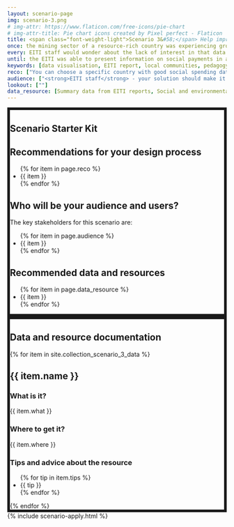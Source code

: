 ```yaml
---
layout: scenario-page
img: scenario-3.png
# img-attr: https://www.flaticon.com/free-icons/pie-chart
# img-attr-title: Pie chart icons created by Pixel perfect - Flaticon
title: <span class="font-weight-light">Scenario 3&#58;</span> Help improve how local populations engage with social spending data to ensure sustainable investments in their communities.
once: the mining sector of a resource-rich country was experiencing growing investor interest driven by strong global demand for minerals. Within this context, the populations living near mines wanted to understand if their communities really benefited from the mining sector’s activity. To answer that question, the Extractive Industries Transparency Initiative (EITI) published annual reports with detailed information about social spending by mining companies, which detailed the value of community payments made by companies as well as information on the intended purpose and beneficiaries of the payments. However, the EITI’s staff found that community members living near mining projects rarely read the reports.
every: EITI staff would wonder about the lack of interest in that data within communities. Speaking with community representatives, they found the explanation&#58; many community members were not aware that EITI reports contained that data, and those who did had difficulty making sense of the information as it was buried in long data tables. This was a problem, because the data could help community members better assess if companies delivered on their promised social spending and the extent to which it aligned with community priorities. Chief among those priorities was making sure that the investments were making the community more resilient and able to thrive even if the mining operations and related social payments would stop. But this wouldn’t be possible unless the information was presented in a more accessible and engaging way.
until: the EITI was able to present information on social payments in a much more compelling way. This allowed community members to better understand how company payments were impacting their lives. Community members started using EITI data to hold companies accountable when they were not making the payments they had committed themselves to or when money was being wasted on projects that communities did not want. This led to improvements in the governance of social payments, ensuring that they reached their intended beneficiaries, and genuinely improved the livelihoods of community members. 
keywords: [data visualisation, EITI report, local communities, pedagogy, actionable information, social payments data]
reco: ["You can choose a specific country with good social spending data as the subject of your proposal.", "Using the information available in the reports and other external sources, try to incorporate other parameters in your solution that provide details about the community (e.g. are most of them employed in the mining industry?) and other impacts that the mining industry has on the community (e.g. environmental impact)."]
audience: ["<strong>EITI staff</strong> - your solution should make it easier for EITI staff to communicate effectively with the community.", "<strong>Community members</strong> - your solution should enable community members to easily access, understand, and share information about how community payments by mining companies are being used."]
lookout: [""]
data_resource: [Summary data from EITI reports, Social and environmental expenditures, EITI API]
---
```


<section class="color-primary-3 rounded px-4 pt-2 pb-4 my-4" style="border: 6px solid" id="starter-kit">
<h1 class="color-primary-3">Scenario Starter Kit</h1>
<h2><strong>Recommendations for your design process</strong></h2>
<p>
    <ul class="color-black">
    {% for item in page.reco %}
        <li>{{ item }}</li>
    {% endfor %}
    </ul>
</p>

<!-- <h2><strong>Glossary of key terms</strong></h2>
<p></p> -->

<h2><strong>Who will be your audience and users?</strong></h2>
<p>The key stakeholders for this scenario are:
    <ul class="color-black">
    {% for item in page.audience %}
        <li>{{ item }}</li>
    {% endfor %}
    </ul>
</p>

<!-- <h2><strong>Things to look out for</strong></h2>
<p>
<ul class="color-black">
    {% for item in page.lookout %}
        <li>{{ item }}</li>
    {% endfor %}
    </ul>
</p> -->

<h2><strong>Recommended data and resources</strong></h2>
<p>
    <ul class="color-black">
    {% for item in page.data_resource %}
        <li>{{ item }}</li>
    {% endfor %}
    </ul>
</p>

</section>


<section class="color-primary-4 rounded px-4 pt-2 pb-4 my-4" style="border: 6px solid" id="data-documentation">
<h1 class="color-primary-4">Data and resource documentation</h1>
{% for item in site.collection_scenario_3_data %}
    <div class="bg-color-muted rounded px-4 py-2 mb-4 color-black" id="{{ item.id }}">
        <h2><strong>{{ item.name }}</strong></h2>
        <h3>What is it?</h3>
        <p>{{ item.what }}</p>
        <h3>Where to get it?</h3>
        <p>{{ item.where }}</p>
        <!-- <h3>Data dictionary</h3>
        <p></p> -->
        <h3>Tips and advice about the resource</h3>
        <p>
        <ul class="color-black">
        {% for tip in item.tips %}
            <li>{{ tip }}</li>
        {% endfor %}
        </ul>
        <!-- {{ item.tips }} -->
        </p>
    </div>
{% endfor %}
</section>

<section class="pt-2 pb-4 container-fluid bg-color-muted" id="apply">
  {% include scenario-apply.html %}
</section>